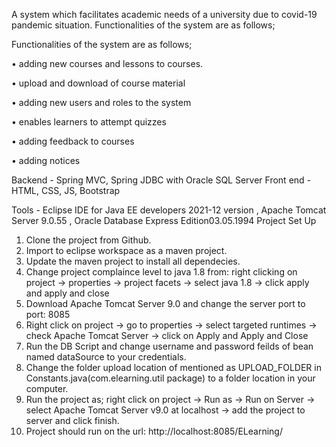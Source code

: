 A system which facilitates academic needs of a university due to covid-19 pandemic situation.
Functionalities of the system are as follows;

Functionalities of the system are as follows;

• adding new courses and lessons to courses.

• upload and download of course material

• adding new users and roles to the system

• enables learners to attempt quizzes

• adding feedback to courses

• adding notices

Backend - Spring MVC, Spring JDBC with Oracle SQL Server Front end - HTML, CSS, JS, Bootstrap

Tools - Eclipse IDE for Java EE developers 2021-12 version , Apache Tomcat Server 9.0.55 , Oracle Database Express Edition03.05.1994
Project Set Up
1.	Clone the project from Github.
2.	Import to eclipse workspace as a maven project.
3.	Update the maven project to install all dependecies.
4.	Change project complaince level to java 1.8 from: right clicking on project -> properties -> project facets -> select java 1.8 -> click apply and apply and close
5.	Download Apache Tomcat Server 9.0 and change the server port to port: 8085
6.	Right click on project -> go to properties -> select targeted runtimes -> check Apache Tomcat Server -> click on Apply and Apply and Close
7.	Run the DB Script and change username and password feilds of bean named dataSource to your credentials.
8.	Change the folder upload location of mentioned as UPLOAD_FOLDER in Constants.java(com.elearning.util package) to a folder location in your computer.
9.	Run the project as; right click on project -> Run as -> Run on Server -> select Apache Tomcat Server v9.0 at localhost -> add the project to server and click finish.
10.	Project should run on the url: http://localhost:8085/ELearning/
